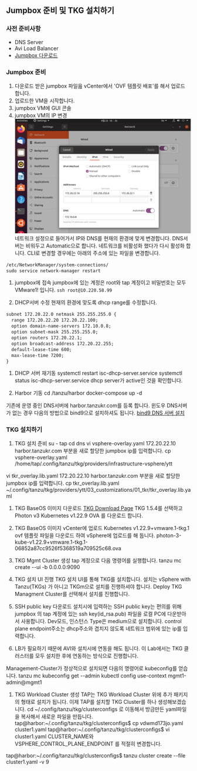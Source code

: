 ## Jumpbox 준비 및 TKG 설치하기

### 사전 준비사항
- DNS Server
- Avi Load Balancer
- [Jumpbox 다운로드](https://onevmw.sharepoint.com/:f:/r/teams/TAPHOLWorkshop/Shared%20Documents/General/jumpbox?csf=1&web=1&e=1Zi1TL)

### Jumpbox 준비
1. 다운로드 받은 jumpbox 파일읊 vCenter에서 'OVF 템플릿 배포'를 해서 업로드 합니다.
1. 업로드한 VM을 시작합니다.
1. jumpbox VM에 GUI 콘솔
1. jumpbox VM의 IP 변경
 ![](./jumpbox/jumpbox_v1.png)
네트워크 설정으로 들어가서 IP와 DNS를 현재의 환경에 맞게 변경합니다.
DNS서버는 비워두고 Automatic으로 합니다. 네트워크를 비활성화 했다가 다시 활성화 합니다.
CLI로 변경할 경우에는 아래의 주소에 있는 파일을 변경합니다.
```
/etc/NetworkManager/system-connections/
sudo service network-manager restart
```

1. jumpbox에 접속
jumpbox에 있는 계정은 root와 tap 계정이고 비밀번호는 모두 VMware1! 입니다.
``` ssh root@10.220.58.99 ```

1. DHCP서버 수정
현재의 환경에 맞도록 dhcp range를 수정합니다.

```
subnet 172.20.22.0 netmask 255.255.255.0 {
  range 172.20.22.20 172.20.22.100;
  option domain-name-servers 172.10.0.8;
  option subnet-mask 255.255.255.0;
  option routers 172.20.22.1;
  option broadcast-address 172.20.22.255;
  default-lease-time 600;
  max-lease-time 7200;
}
```
1. DHCP 서버 재기동
systemctl restart isc-dhcp-server.service
systemctl status isc-dhcp-server.service
dhcp server가 active인 것을 확인합니다.

1. Harbor 기동
cd /tanzu/harbor
docker-compose up -d

기존에 운영 중인 DNS서버에 harbor.tanzukr.com를 등록 합니다.
윈도우 DNS서버가 없는 경우 다음의 방법으로 bind9으로 설치하셔도 됩니다.
[bind9 DNS 서버 설치](./dns-install.md)

### TKG 설치하기
1. TKG 설치 준비
su - tap
cd dns
vi vsphere-overlay.yaml
172.20.22.10   harbor.tanzukr.com 부분을 새로 할당한 jumpbox ip를 입력합니다.
cp vsphere-overlay.yaml /home/tap/.config/tanzu/tkg/providers/infrastructure-vsphere/ytt

vi tkr_overlay.lib.yaml
172.20.22.10   harbor.tanzukr.com 부분을 새로 할당한 jumpbox ip를 입력합니다.
cp tkr_overlay.lib.yaml ~/.config/tanzu/tkg/providers/ytt/03_customizations/01_tkr/tkr_overlay.lib.yaml

1. TKG BaseOS 이미지 다운로드
[TKG Download Page](https://customerconnect.vmware.com/en/downloads/details?downloadGroup=TKG-154&productId=988&rPId=93384)
TKG 1.5.4를 선택하고 Photon v3 Kubernetes v1.22.9 OVA 를 다운로드 합니다.

1. TKG BaseOS 이미지 vCenter에 업로드
Kubernetes v1.22.9+vmware.1-tkg.1 ovf 템플릿 파일을 다운로드 하여 vSphere에 업로드를 해 둡니다.
photon-3-kube-v1.22.9+vmware.1-tkg.1-06852a87cc9526f5368519a709525c68.ova

1. TKG Mgmt Cluster 생성
tap 계정으로 다음 명령어를 실행합니다.
tanzu mc create --ui -b 0.0.0.0:9090 
1. TKG 설치 UI 진행
TKG 설치 UI를 통해 TKG를 설치합니다. 
설치는 vSphere with Tanzu(TKGs) 가 아니고 TKGm으로 설치를 진행하셔야 합니다.
Deploy TKG Managment Cluster를 선택해서 설치를 진행합니다.

1. SSH public key 다운로드
설치시에 입력하는 SSH public key는 편의를 위해 jumpbox 의 tap 계정에 있는 ssh key(id_rsa.pub) 파일을 로컬 PC에 다운받아서 사용합니다.
Dev모드, 인스턴스 Type은 medium으로 설치합니다.
control plane endpoint주소는 dhcp주소와 겹치지 않도록 네트워크 범위에 있는 ip를 입력합니다.

1. LB가 필요하기 때문에 AVI와 설치시에 연동을 해도 됩니다. 이 Lab에서는 TKG 클러스터를 모두 설치한 후에 연동하는 방식으로 진행합니다.

Management-Cluster가 정상적으로 설치되면 다음의 명령어로 kubeconfig를 얻습니다.
tanzu mc  kubeconfig get --admin
kubectl config use-context mgmt1-admin@mgmt1

1. TKG Workload Cluster 생성
TAP는 TKG Workload Cluster 위에 추가 패키지의 형태로 설치가 됩니다.
이제 TAP를 설치할 TKG Cluster를 하나 생성해보겠습니다.
cd ~/.config/tanzu/tkg/clusterconfigs 로 이동해서 방금만든 yaml파일을 복사해서 새로운 파일을 만듭니다.
tap@harbor:~/.config/tanzu/tkg/clusterconfigs$ cp vdwmd173jo.yaml cluster1.yaml
tap@harbor:~/.config/tanzu/tkg/clusterconfigs$ vi cluster1.yaml
CLUSTER_NAME와 VSPHERE_CONTROL_PLANE_ENDPOINT 를 적절히 변경합니다.

tap@harbor:~/.config/tanzu/tkg/clusterconfigs$ tanzu cluster create --file cluster1.yaml -v 9
